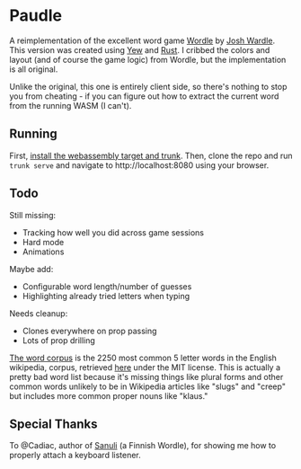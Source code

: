 Paudle
======

A reimplementation of the excellent word game [Wordle](https://www.powerlanguage.co.uk/wordle/) by [Josh Wardle](https://twitter.com/powerlanguish). This version was created using [Yew](https://yew.rs/) and [Rust](https://www.rust-lang.org/). I cribbed the colors and layout (and of course the game logic) from Wordle, but the implementation is all original.

Unlike the original, this one is entirely client side, so there's nothing to stop you from cheating - if you can figure out how to extract the current word from the running WASM (I can't). 

Running
-------
First, [install the webassembly target and trunk](https://yew.rs/docs/getting-started/introduction). Then, clone the repo and run `trunk serve` and navigate to http://localhost:8080 using your browser.

Todo
----

Still missing:
- Tracking how well you did across game sessions
- Hard mode
- Animations

Maybe add:
- Configurable word length/number of guesses
- Highlighting already tried letters when typing

Needs cleanup:
- Clones everywhere on prop passing
- Lots of prop drilling

[The word corpus](src/awords.txt) is the 2250 most common 5 letter words in the English wikipedia, corpus, retrieved [here](https://github.com/IlyaSemenov/wikipedia-word-frequency/tree/master/results) under the MIT license. This is actually a pretty bad word list because it's missing things like plural forms and other common words unlikely to be in Wikipedia articles like "slugs" and "creep" but includes more common proper nouns like "klaus."

Special Thanks
--------------
To @Cadiac, author of [Sanuli](https://github.com/Cadiac/sanuli) (a Finnish Wordle), for showing me how to properly attach a keyboard listener.
